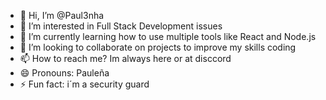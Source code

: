- 👋 Hi, I’m @Paul3nha
- 👀 I’m interested in Full Stack Development issues
- 🌱 I’m currently learning how to use multiple tools like React and Node.js 
- 💞️ I’m looking to collaborate on projects to improve my skills coding
- 📫 How to reach me? Im always here or at disccord
- 😄 Pronouns: Pauleña
- ⚡ Fun fact: i´m a security guard 

<!---
Paul3nha/Paul3nha is a ✨ special ✨ repository because its `README.md` (this file) appears on your GitHub profile.
You can click the Preview link to take a look at your changes.
--->
